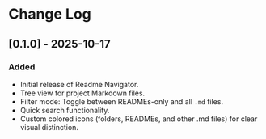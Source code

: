 # Change Log

## [0.1.0] - 2025-10-17

### Added
- Initial release of Readme Navigator.
- Tree view for project Markdown files.
- Filter mode: Toggle between READMEs-only and all `.md` files.
- Quick search functionality.
- Custom colored icons (folders, READMEs, and other .md files) for clear visual distinction.